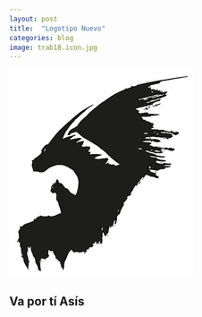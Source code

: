 ```yaml
---
layout: post
title:  "Logotipo Nuevo"
categories: blog
image: trab18.icon.jpg
---
```


![imagen](/img/trab18.jpg)


## Va por tí Asís
